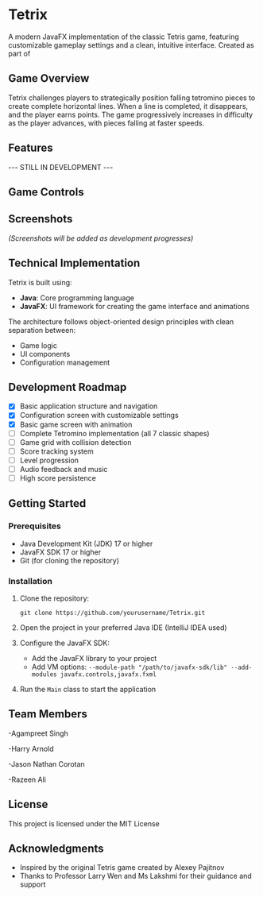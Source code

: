 # Tetrix

A modern JavaFX implementation of the classic Tetris game, featuring customizable gameplay settings and a clean, intuitive interface.
Created as part of 

## Game Overview

Tetrix challenges players to strategically position falling tetromino pieces to create complete horizontal lines. When a line is completed, it disappears, and the player earns points. The game progressively increases in difficulty as the player advances, with pieces falling at faster speeds.

## Features

--- STILL IN DEVELOPMENT ---

## Game Controls


## Screenshots

*(Screenshots will be added as development progresses)*

## Technical Implementation

Tetrix is built using:
- **Java**: Core programming language
- **JavaFX**: UI framework for creating the game interface and animations

The architecture follows object-oriented design principles with clean separation between:
- Game logic
- UI components
- Configuration management

## Development Roadmap

- [x] Basic application structure and navigation
- [x] Configuration screen with customizable settings
- [x] Basic game screen with animation
- [ ] Complete Tetromino implementation (all 7 classic shapes)
- [ ] Game grid with collision detection
- [ ] Score tracking system
- [ ] Level progression
- [ ] Audio feedback and music
- [ ] High score persistence

## Getting Started

### Prerequisites
- Java Development Kit (JDK) 17 or higher
- JavaFX SDK 17 or higher
- Git (for cloning the repository)

### Installation

1. Clone the repository:
   ```
   git clone https://github.com/yourusername/Tetrix.git
   ```
2. Open the project in your preferred Java IDE (IntelliJ IDEA used)

3. Configure the JavaFX SDK:
   - Add the JavaFX library to your project
   - Add VM options: `--module-path "/path/to/javafx-sdk/lib" --add-modules javafx.controls,javafx.fxml`

4. Run the `Main` class to start the application

## Team Members

-Agampreet Singh

-Harry Arnold

-Jason Nathan Corotan

-Razeen Ali


## License

This project is licensed under the MIT License

## Acknowledgments

- Inspired by the original Tetris game created by Alexey Pajitnov
- Thanks to Professor Larry Wen and Ms Lakshmi for their guidance and support
